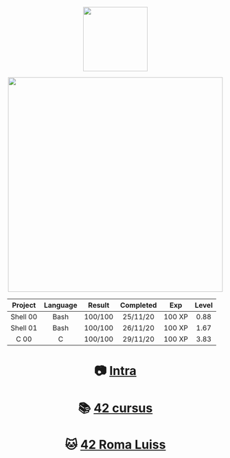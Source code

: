 <p align="center">
  <img src="https://www.42.fr/wp-content/themes/42/images/42_logo_black.svg" width="150" />
</p>
<p align="center">
  <img src="http://badge42.herokuapp.com/api/stats/cserapon?darkmode=true&cursus=C%20Piscine" width="500" />
</p>

| Project | Language | Result | Completed | Exp | Level |
|:-------:|:--------:|:------:|:---------:|:---:|:-----:|
Shell 00|Bash|100/100|25/11/20|100 XP|0.88
Shell 01|Bash|100/100|26/11/20|100 XP|1.67
C 00|C|100/100|29/11/20|100 XP|3.83

<h1 align="center"> 
  
📷 [Intra](https://profile.intra.42.fr/users/cserapon) 
</h1>

<h1 align="center"> 
  
📚 [42 cursus](https://github.com/siraponte/cursus_42)
</h1>

<h1 align="center"> 
  
🐱 [42 Roma Luiss](https://42roma.it/en/) 
</h1>
